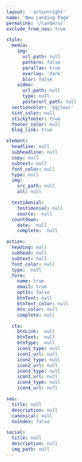 ```yaml
---
layout:  'actionright'
name: 'New Landing Page'
permalink: '/landers/'
exclude_from_nav: true

style:
  media:
    img:
      url_path: null
      pattern: false
      parallax: true
      overlay: 'dark'
      blur: false
    video:
      url_path: null
      type: null  
      posterurl_path: null
  sectioncolor: 'bgclear'
  tint_color: null
  stickyfooter: true
  footer_color: null
  blog_link: true

element:
  headline: null
  subheadline: null
  copy: null
  subtext: null
  font_color: null  
  type: null
  img:
    src_path: null
    alt: null

  testimonial:
    testimonial: null
    source:  null
  countdown:
    date:  null  
    complete:  null

action:
  heading: null
  subhead: null
  subtext: null
  font_color: null  
  type:  null
  form:
    name: true
    email: true
    optIn: false
    btnText: null
    btnText_color: null
    btn_color: null
    complete: null

  cta:
    btnLink:  null
    btnText:  null
    btnType:  null
    icon1_type: null
    icon1_url: null
    icon2_type: null
    icon2_url: null
    icon3_type: null
    icon3_url: null
    icon4_type: null
    icon4_url: null

seo:
  title: null
  description: null
  canonical: null
  noindex: false

social:
  title: null
  description: null
  img_path: null
---
```

